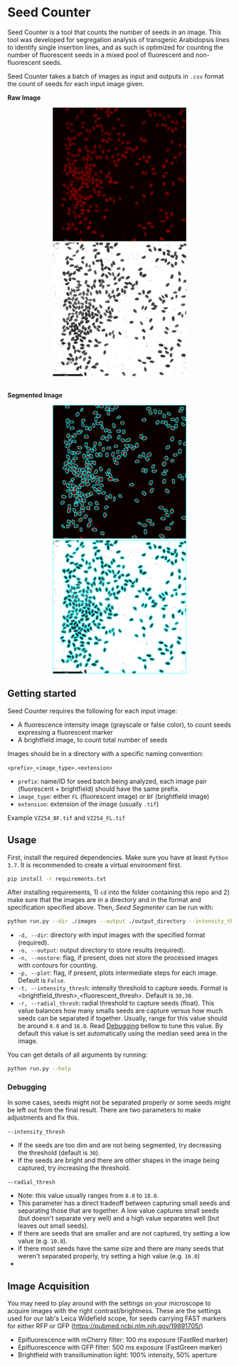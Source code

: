 # Seed Counter

Seed Counter is a tool that counts the number of seeds in an image. This tool was developed for segregation analysis of transgenic Arabidopsis lines to identify single insertion lines, and as such is optimized for counting the number of fluorescent seeds in a mixed pool of fluorescent and non-fluorescent seeds.

Seed Counter takes a batch of images as input and outputs in `.csv` format the count of seeds for each input image given.

**Raw Image**
<div style="text-align:center">
    <img src="readme_imgs/raw_fl.png" alt="raw_fl" height="300">
    <img src="readme_imgs/raw_bf.png" alt="raw_bf" height="300">
</div>

<br>

**Segmented Image**
<div style="text-align:center">
    <img src="readme_imgs/segmented_fl.png" alt="segmented_fl" height="300">
    <img src="readme_imgs/segmented_bf.png" alt="segmented_bf" height="300">
</div>

## Getting started
Seed Counter requires the following for each input image:
- A fluorescence intensity image (grayscale or false color), to count seeds expressing a fluorescent marker
- A brightfield image, to count total number of seeds

Images should be in a directory with a specific naming convention:

`<prefix>_<image_type>.<extension>`
- `prefix`: name/ID for seed batch being analyzed, each image pair (fluorescent + brightfield) should have the same prefix.
- `image_type`: either `FL` (fluorescent image) or `BF` (brightfield image)
- `extension`: extension of the image (usually `.tif`)

Example `VZ254_BF.tif` and `VZ254_FL.tif`

## Usage

First, install the required dependencies. Make sure you have at least `Python 3.7`. It is recommended to create a virtual environment first.
```bash
pip install -r requirements.txt
```

After installing requirements, 1) `cd` into the folder containing this repo and 2) make sure that the images are in a directory and in the format and specification specified above. Then, *Seed Segmenter* can be run with:
```bash
python run.py --dir ./images --output ./output_directory --intensity_thresh 30,30
```
- `-d, --dir`: directory with input images with the specified format (required).
- `-o, --output`: output directory to store results (required).
- `-n, --nostore`: flag, if present, does not store the processed images with contours for counting.
- `-p, --plot`: flag, if present, plots intermediate steps for each image. Default is `False`.
- `-t, --intensity_thresh`: intensity threshold to capture seeds. Format is <brightfield_thresh>,<fluorescent_thresh>. Default is `30,30`.
- `-r, --radial_thresh`: radial threshold to capture seeds (float). This value balances how many smalls seeds are capture versus how much seeds can be separated if together. Usually, range for this value should be around `8.0` and `16.0`. Read [Debugging]() bellow to tune this value. By default this value is set automatically using the median seed area in the image.

You can get details of all arguments by running:
```bash
python run.py --help
```

### Debugging
In some cases, seeds might not be separated properly or some seeds might be left out from the final result. There are two parameters to make adjustments and fix this.

`--intensity_thresh`
- If the seeds are too dim and are not being segmented, try decreasing the threshold (default is `30`).
- If the seeds are bright and there are other shapes in the image being captured, try increasing the threshold.

`--radial_thresh`
- Note: this value usually ranges from `8.0` to `18.0`.
- This parameter has a direct tradeoff between capturing small seeds and separating those that are together. A low value captures small seeds (but doesn't separate very well) and a high value separates well (but leaves out small seeds).
- If there are seeds that are smaller and are not captured, try setting a low value (e.g. `10.0`).
- If there most seeds have the same size and there are many seeds that weren't separated properly, try setting a high value (e.g. `16.0`)
- 

## Image Acquisition

You may need to play around with the settings on your microscope to acquire images with the right contrast/brightness. These are the settings used for our lab's Leica Widefield scope, for seeds carrying FAST markers for either RFP or GFP (https://pubmed.ncbi.nlm.nih.gov/19891705/)

- Epifluorescence with mCherry filter: 100 ms exposure (FastRed marker)
- Epifluorescence with GFP filter: 500 ms exposure (FastGreen marker)
- Brightfield with transillumination light: 100% intensity, 50% aperture
